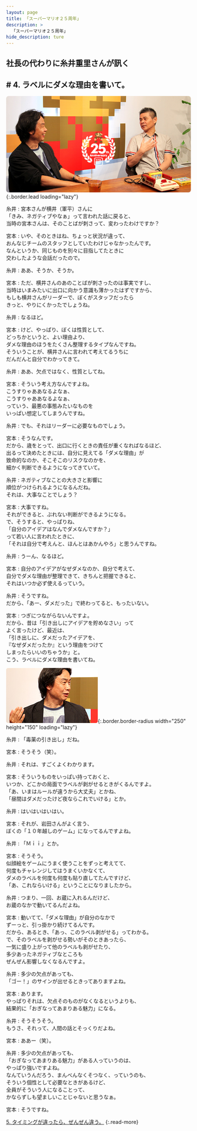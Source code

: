 ```yaml
---
layout: page
title: 「スーパーマリオ２５周年」
description: >
  「スーパーマリオ２５周年」
hide_description: ture
---
```


## 社長の代わりに糸井重里さんが訊く

## # 4. ラベルにダメな理由を書いて。

![](/interviews/jp/etc/mario25th/vol1/img/mainvisual4.jpg){:.border.lead loading="lazy"}

糸井
: 宮本さんが横井（軍平）さんに<br>「きみ、ネガティブやなぁ」って言われた話に戻ると、<br>当時の宮本さんは、そのことばが刺さって、変わったわけですか？

宮本
: いや、そのときはね、ちょっと状況が違って、<br>おんなじチームのスタッフとしていたわけじゃなかったんです。<br>なんというか、同じものを別々に目指してたときに<br>交わしたような会話だったので。

糸井
: ああ、そうか、そうか。

宮本
: ただ、横井さんのあのことばが刺さったのは事実ですし、<br>当時はいまみたいに出口に向かう意識も薄かったはずですから、<br>もしも横井さんがリーダーで、ぼくがスタッフだったら<br>きっと、やりにくかったでしょうね。

糸井
: なるほど。

宮本
: けど、やっぱり、ぼくは性質として、<br>どっちかというと、よい理由より、<br>ダメな理由のほうをたくさん整理するタイプなんですね。<br>そういうことが、横井さんに言われて考えてるうちに<br>だんだんと自分でわかってきて。

糸井
: ああ、欠点ではなく、性質としてね。

宮本
: そういう考え方なんですよね。<br>こうすりゃああなるよなぁ、<br>こうすりゃああなるよなぁ、<br>っていう、最悪の事態みたいなものを<br>いっぱい想定してしまうんですね。

糸井
: でも、それはリーダーに必要なものでしょう。

宮本
: そうなんです。<br>だから、歳をとって、出口に行くときの責任が重くなればなるほど、<br>出るって決めたときには、自分に見えてる「ダメな理由」が<br>致命的なのか、そこそこのリスクなのかを、<br>細かく判断できるようになってきていて。

糸井
: ネガティブなことの大きさと影響に<br>順位がつけられるようになるんだね。<br>それは、大事なことでしょう？

宮本
: 大事ですね。<br>それができると、ぶれない判断ができるようになる。<br>で、そうすると、やっぱりね、<br>「自分のアイデアはなんでダメなんですか？」<br>って若い人に言われたときに、<br>「それは自分で考えんと、ほんとはあかんやろ」と思うんですね。

糸井
: うーん、なるほど。

宮本
: 自分のアイデアがなぜダメなのか、自分で考えて、<br>自分でダメな理由が整理できて、きちんと把握できると、<br>それはいつか必ず使えるっていう。

糸井
: そうですね。<br>だから、「あー、ダメだった」で終わってると、もったいない。

宮本
: つぎにつながらないんですよ。<br>だから、昔は「引き出しにアイデアを貯めなさい」って<br>よく言ったけど、最近は、<br>「引き出しに、ダメだったアイデアを、<br>『なぜダメだったか』という理由をつけて<br>しまったらいいのちゃうか」と。<br>こう、ラベルにダメな理由を書いてね。

![](/interviews/jp/etc/mario25th/vol1/img/photo5.jpg){:.border.border-radius width="250" height="150" loading="lazy"}

糸井
: 「毒薬の引き出し」だね。

宮本
: そうそう（笑）。

糸井
: それは、すごくよくわかります。

宮本
: そういうものをいっぱい持っておくと、<br>いつか、どこかの局面でラベルが剥がせるときがくるんですよ。<br>「あ、いまはルールが違うから大丈夫」とかね、<br>「昼間はダメだったけど夜ならこれでいける」とか。

糸井
: はいはいはいはい。

宮本
: それが、岩田さんがよく言う、<br>ぼくの「１０年越しのゲーム」になってるんですよね。

糸井
: 「Ｍｉｉ」とか。

宮本
: そうそう。<br>似顔絵をゲームにうまく使うことをずっと考えてて、<br>何度もチャレンジしてはうまくいかなくて、<br>ダメのラベルを何度も何度も貼り直してたんですけど、<br>「あ、これならいける」ということになりましたから。

糸井
: つまり、一回、お蔵に入れるんだけど、<br>お蔵のなかで動いてるんだよね。

宮本
: 動いてて、「ダメな理由」が自分のなかで<br>ずーっと、引っ掛かり続けてるんです。<br>だから、あるとき、「あっ、このラベル剥がせる」ってわかる。<br>で、そのラベルを剥がせる勢いがそのときあったら、<br>一気に盛り上がって他のラベルも剥がせたり、<BR>多少あったネガティブなところも<br>ぜんぜん影響しなくなるんですよ。

糸井
: 多少の欠点があっても、<br>「ゴー！」のサインが出せるときってありますよね。

宮本
: あります。<br>やっぱりそれは、欠点そのものがなくなるというよりも、<br>結果的に「おぎなってあまりある魅力」になる。

糸井
: そうそうそう。<br>もうさ、それって、人間の話とそっくりだよね。

宮本
: ああー（笑）。

糸井
: 多少の欠点があっても、<br>「おぎなってあまりある魅力」がある人っていうのは、<br>やっぱり強いですよね。<br>なんていうんだろう、まんべんなくそつなく、っていうのも、<br>そういう個性として必要なときがあるけど、<br>全員がそういう人になることって、<br>かならずしも望ましいことじゃないと思うなぁ。

宮本
: そうですね。

[5. タイミングが違ったら、ぜんぜん違う。](5.md)
{:.read-more}

